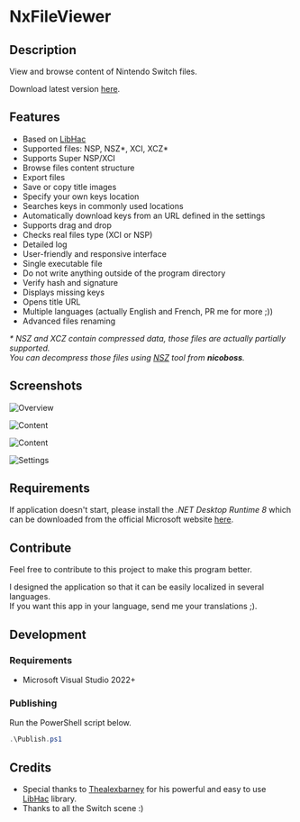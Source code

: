 # NxFileViewer

## Description

View and browse content of Nintendo Switch files.

Download latest version [here](https://github.com/Myster-Tee/NxFileViewer/releases).

## Features

- Based on [LibHac](https://github.com/Thealexbarney/LibHac)
- Supported files: NSP, NSZ*, XCI, XCZ*
- Supports Super NSP/XCI
- Browse files content structure
- Export files
- Save or copy title images
- Specify your own keys location
- Searches keys in commonly used locations
- Automatically download keys from an URL defined in the settings
- Supports drag and drop
- Checks real files type (XCI or NSP)
- Detailed log
- User-friendly and responsive interface
- Single executable file
- Do not write anything outside of the program directory
- Verify hash and signature
- Displays missing keys
- Opens title URL
- Multiple languages (actually English and French, PR me for more ;))
- Advanced files renaming

*\* NSZ and XCZ contain compressed data, those files are actually partially supported.  
You can decompress those files using [NSZ](https://github.com/nicoboss/nsz/) tool from **nicoboss**.*

## Screenshots

![Overview](./screenshots/Overview.png)

![Content](./screenshots/Content.png)

![Content](./screenshots/Rename.png)

![Settings](./screenshots/Settings.png)

## Requirements

If application doesn't start, please install the *.NET Desktop Runtime 8* which can be downloaded from the official Microsoft website [here](https://dotnet.microsoft.com/download/dotnet/8.0).

## Contribute

Feel free to contribute to this project to make this program better.

I designed the application so that it can be easily localized in several languages.  
If you want this app in your language, send me your translations ;).

## Development

### Requirements

 - Microsoft Visual Studio 2022+

### Publishing

Run the PowerShell script below.

```PowerShell
.\Publish.ps1
```

## Credits

- Special thanks to [Thealexbarney](https://github.com/Thealexbarney) for his powerful and easy to use [LibHac](https://github.com/Thealexbarney/LibHac) library.
- Thanks to all the Switch scene :)
